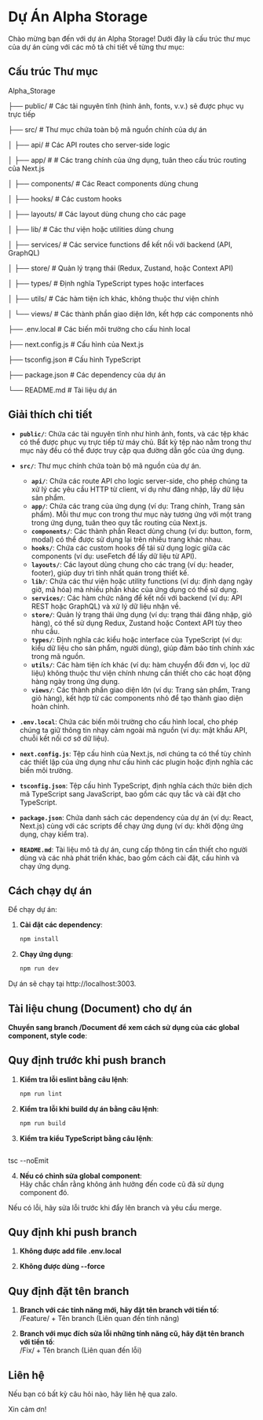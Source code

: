 # Dự Án Alpha Storage

Chào mừng bạn đến với dự án Alpha Storage! Dưới đây là cấu trúc thư mục của dự án cùng với các mô tả chi tiết về từng thư mục:

## Cấu trúc Thư mục

Alpha_Storage

├── public/               # Các tài nguyên tĩnh (hình ảnh, fonts, v.v.) sẽ được phục vụ trực tiếp

├── src/                  # Thư mục chứa toàn bộ mã nguồn chính của dự án

│   ├── api/              # Các API routes cho server-side logic

│   ├── app/              # # Các trang chính của ứng dụng, tuân theo cấu trúc routing của Next.js

│   ├── components/       # Các React components dùng chung

│   ├── hooks/            # Các custom hooks

│   ├── layouts/          # Các layout dùng chung cho các page

│   ├── lib/              # Các thư viện hoặc utilities dùng chung

│   ├── services/         # Các service functions để kết nối với backend (API, GraphQL)

│   ├── store/            # Quản lý trạng thái (Redux, Zustand, hoặc Context API)

│   ├── types/            # Định nghĩa TypeScript types hoặc interfaces

│   ├── utils/            # Các hàm tiện ích khác, không thuộc thư viện chính

│   └── views/            # Các thành phần giao diện lớn, kết hợp các components nhỏ

├── .env.local            # Các biến môi trường cho cấu hình local

├── next.config.js        # Cấu hình của Next.js

├── tsconfig.json         # Cấu hình TypeScript

├── package.json          # Các dependency của dự án

└── README.md             # Tài liệu dự án


## Giải thích chi tiết

- **`public/`**: Chứa các tài nguyên tĩnh như hình ảnh, fonts, và các tệp khác có thể được phục vụ trực tiếp từ máy chủ. Bất kỳ tệp nào nằm trong thư mục này đều có thể được truy cập qua đường dẫn gốc của ứng dụng.

- **`src/`**: Thư mục chính chứa toàn bộ mã nguồn của dự án.
  - **`api/`**: Chứa các route API cho logic server-side, cho phép chúng ta xử lý các yêu cầu HTTP từ client, ví dụ như đăng nhập, lấy dữ liệu sản phẩm.
  - **`app/`**: Chứa các trang của ứng dụng (ví dụ: Trang chính, Trang sản phẩm). Mỗi thư mục con trong thư mục này tương ứng với một trang trong ứng dụng, tuân theo quy tắc routing của Next.js.
  - **`components/`**: Các thành phần React dùng chung (ví dụ: button, form, modal) có thể được sử dụng lại trên nhiều trang khác nhau.
  - **`hooks/`**: Chứa các custom hooks để tái sử dụng logic giữa các components (ví dụ: useFetch để lấy dữ liệu từ API).
  - **`layouts/`**: Các layout dùng chung cho các trang (ví dụ: header, footer), giúp duy trì tính nhất quán trong thiết kế.
  - **`lib/`**: Chứa các thư viện hoặc utility functions (ví dụ: định dạng ngày giờ, mã hóa) mà nhiều phần khác của ứng dụng có thể sử dụng.
  - **`services/`**: Các hàm chức năng để kết nối với backend (ví dụ: API REST hoặc GraphQL) và xử lý dữ liệu nhận về.
  - **`store/`**: Quản lý trạng thái ứng dụng (ví dụ: trạng thái đăng nhập, giỏ hàng), có thể sử dụng Redux, Zustand hoặc Context API tùy theo nhu cầu.
  - **`types/`**: Định nghĩa các kiểu hoặc interface của TypeScript (ví dụ: kiểu dữ liệu cho sản phẩm, người dùng), giúp đảm bảo tính chính xác trong mã nguồn.
  - **`utils/`**: Các hàm tiện ích khác (ví dụ: hàm chuyển đổi đơn vị, lọc dữ liệu) không thuộc thư viện chính nhưng cần thiết cho các hoạt động hàng ngày trong ứng dụng.
  - **`views/`**: Các thành phần giao diện lớn (ví dụ: Trang sản phẩm, Trang giỏ hàng), kết hợp từ các components nhỏ để tạo thành giao diện hoàn chỉnh.

- **`.env.local`**: Chứa các biến môi trường cho cấu hình local, cho phép chúng ta giữ thông tin nhạy cảm ngoài mã nguồn (ví dụ: mật khẩu API, chuỗi kết nối cơ sở dữ liệu).

- **`next.config.js`**: Tệp cấu hình của Next.js, nơi chúng ta có thể tùy chỉnh các thiết lập của ứng dụng như cấu hình các plugin hoặc định nghĩa các biến môi trường.

- **`tsconfig.json`**: Tệp cấu hình TypeScript, định nghĩa cách thức biên dịch mã TypeScript sang JavaScript, bao gồm các quy tắc và cài đặt cho TypeScript.

- **`package.json`**: Chứa danh sách các dependency của dự án (ví dụ: React, Next.js) cùng với các scripts để chạy ứng dụng (ví dụ: khởi động ứng dụng, chạy kiểm tra).

- **`README.md`**: Tài liệu mô tả dự án, cung cấp thông tin cần thiết cho người dùng và các nhà phát triển khác, bao gồm cách cài đặt, cấu hình và chạy ứng dụng.

## Cách chạy dự án

Để chạy dự án:

1. **Cài đặt các dependency**:  
   ```bash
   npm install

2. **Chạy ứng dụng**:  
   ```bash
   npm run dev

Dự án sẽ chạy tại http://localhost:3003.

## Tài liệu chung (Document) cho dự án

**Chuyển sang branch /Document để xem cách sử dụng của các global component, style code**:  

## Quy định trước khi push branch

1. **Kiểm tra lỗi eslint bằng câu lệnh**:  
   ```bash
   npm run lint

2. **Kiểm tra lỗi khi build dự án bằng câu lệnh**:  
   ```bash
   npm run build

3. **Kiểm tra kiểu TypeScript bằng câu lệnh**:  
   ```bash
  tsc --noEmit

4. **Nếu có chỉnh sửa global component**:  
   Hãy chắc chắn rằng không ảnh hưởng đến code cũ đã sử dụng component đó.

Nếu có lỗi, hãy sửa lỗi trước khi đẩy lên branch và yêu cầu merge.

## Quy định khi push branch

1. **Không được add file .env.local**

2. **Không được dùng --force**

## Quy định đặt tên branch

1. **Branch với các tính năng mới, hãy đặt tên branch với tiền tố**:  
   /Feature/ + Tên branch (Liên quan đến tính năng)

2. **Branch với mục đích sửa lỗi những tính năng cũ, hãy đặt tên branch với tiền tố**:  
   /Fix/ + Tên branch (Liên quan đến lỗi)

## Liên hệ

Nếu bạn có bất kỳ câu hỏi nào, hãy liên hệ qua zalo.

Xin cảm ơn!